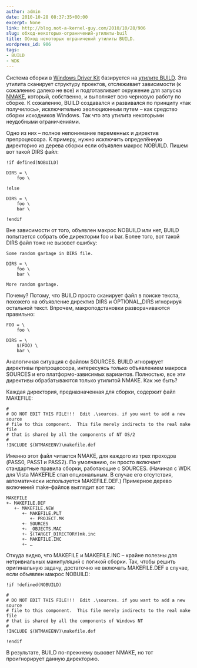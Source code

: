 ```yaml
---
author: admin
date: 2010-10-28 08:37:35+00:00
excerpt: None
link: http://blog.not-a-kernel-guy.com/2010/10/28/906
slug: обход-некоторых-ограничений-утилиты-buil
title: Обход некоторых ограничений утилиты BUILD.
wordpress_id: 906
tags:
- BUILD
- WDK
---
```


Система сборки в [Windows Driver Kit](http://www.microsoft.com/whdc/devtools/WDK/default.mspx) базируется на [утилите BUILD](http://msdn.microsoft.com/en-us/library/ff542351(VS.85).aspx). Эта утилита сканирует структуру проектов, отслеживает зависимости (к сожалению далеко не все) и подготавливает окружение для запуска [NMAKE](http://msdn.microsoft.com/en-us/library/dd9y37ha.aspx), который, собственно, и выполняет всю черновую работу по сборке. К сожалению, BUILD создавался и развивался по принципу «так получилось», исключительно эволюционным путем – как средство сборки исходников Windows. Так что эта утилита некоторыми неудобными ограничениями.

Одно из них – полное непонимание переменных и директив препроцессора. К примеру, нужно исключить определённую директорию из дерева сборки если объявлен макрос NOBUILD. Пишем вот такой DIRS файл:

```no-highlight
!if defined(NOBUILD) 

DIRS = \
    foo \

!else

DIRS = \
    foo \
    bar \

!endif
```

Вне зависимости от того, объявлен макрос NOBUILD или нет, BUILD попытается собрать обе директории foo и bar. Более того, вот такой DIRS файл тоже не вызовет ошибку:

```no-highlight
Some random garbage in DIRS file.

DIRS = \
    foo \
    bar \

More random garbage.
```

Почему? Потому, что BUILD просто сканирует файл в поиске текста, похожего на объявление директив DIRS и OPTIONAL_DIRS игнорируя остальной текст. Впрочем, макроподстановки разворачиваются правильно:

```no-highlight
FOO = \
    foo \

DIRS = \
    $(FOO) \
    bar \
```

Аналогичная ситуация с файлом SOURCES. BUILD игнорирует директивы препроцессора, интересуясь только объявлением макроса SOURCES и его платформо-зависимых вариантов. Полностью, все эти директивы обрабатываются только утилитой NMAKE. Как же быть?

Каждая директория, предназначенная для сборки, содержит файл MAKEFILE:

```no-highlight
#
# DO NOT EDIT THIS FILE!!!  Edit .\sources. if you want to add a new source
# file to this component.  This file merely indirects to the real make file
# that is shared by all the components of NT OS/2
#
!INCLUDE $(NTMAKEENV)\makefile.def
```

Именно этот файл читается NMAKE, для каждого из трех проходов (PASS0, PASS1 и PASS2). По умолчанию, он просто включает стандартные правила сборки, работающие с SOURCES. (Начиная с WDK для Vista MAKEFILE стал опциональным. В случае его отсутствия, автоматически используется MAKEFILE.DEF.) Примерное дерево включений make-файлов выглядит вот так:

```no-highlight
MAKEFILE
+- MAKEFILE.DEF
   +- MAKEFILE.NEW
      +- MAKEFILE.PLT
         +- PROJECT.MK
      +- SOURCES
      +- _OBJECTS.MAC
      +- $(TARGET_DIRECTORY)mk.inc
      +- MAKEFILE.INC
      +- …
```

Откуда видно, что MAKEFILE и MAKEFILE.INC – крайне полезны для нетривиальных манипуляций с логикой сборки. Так, чтобы решить оригинальную задачу, достаточно не включать MAKEFILE.DEF в случае, если объявлен макрос NOBUILD:

```no-highlight
!if !defined(NOBUILD)

#
# DO NOT EDIT THIS FILE!!!  Edit .\sources. if you want to add a new source
# file to this component.  This file merely indirects to the real make file
# that is shared by all the components of Windows NT
#
!INCLUDE $(NTMAKEENV)\makefile.def

!endif
```

В результате, BUILD по-прежнему вызовет NMAKE, но тот проигнорирует данную директорию.
